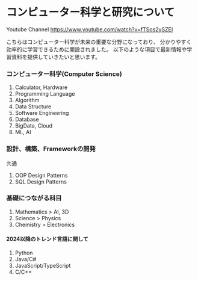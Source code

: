 # **コンピューター科学と研究について**
Youtube Channel
https://www.youtube.com/watch?v=fTSos2ySZEI

こちらはコンピューター科学が未来の重要な分野になっており、
分かりやすく効率的に学習できるために開設されました。
以下のような項目で最新情報や学習資料を提供していきたいと思います。


### コンピューター科学(Computer Science)
1. Calculator, Hardware
2. Programming Language
3. Algorithm
4. Data Structure
5. Software Engineering 
6. Database
7. BigData, Cloud
8. ML, AI

### 設計、構築、Frameworkの開発

共通
1. OOP Design Patterns 
2. SQL Design Patterns


### 基礎につながる科目
1. Mathematics > AI, 3D
2. Science > Physics
3. Chemistry > Electronics


#### 2024以降のトレンド言語に関して
1. Python
2. Java/C#
3. JavaScript/TypeScript
4. C/C++

